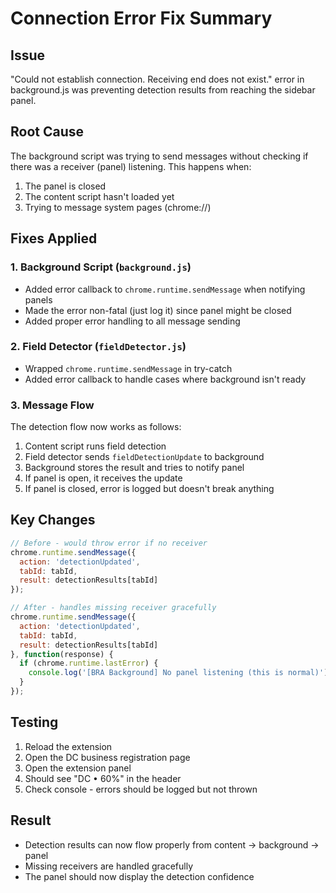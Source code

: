 # Connection Error Fix Summary

## Issue
"Could not establish connection. Receiving end does not exist." error in background.js was preventing detection results from reaching the sidebar panel.

## Root Cause
The background script was trying to send messages without checking if there was a receiver (panel) listening. This happens when:
1. The panel is closed
2. The content script hasn't loaded yet
3. Trying to message system pages (chrome://)

## Fixes Applied

### 1. Background Script (`background.js`)
- Added error callback to `chrome.runtime.sendMessage` when notifying panels
- Made the error non-fatal (just log it) since panel might be closed
- Added proper error handling to all message sending

### 2. Field Detector (`fieldDetector.js`)
- Wrapped `chrome.runtime.sendMessage` in try-catch
- Added error callback to handle cases where background isn't ready

### 3. Message Flow
The detection flow now works as follows:
1. Content script runs field detection
2. Field detector sends `fieldDetectionUpdate` to background
3. Background stores the result and tries to notify panel
4. If panel is open, it receives the update
5. If panel is closed, error is logged but doesn't break anything

## Key Changes

```javascript
// Before - would throw error if no receiver
chrome.runtime.sendMessage({
  action: 'detectionUpdated',
  tabId: tabId,
  result: detectionResults[tabId]
});

// After - handles missing receiver gracefully
chrome.runtime.sendMessage({
  action: 'detectionUpdated',
  tabId: tabId,
  result: detectionResults[tabId]
}, function(response) {
  if (chrome.runtime.lastError) {
    console.log('[BRA Background] No panel listening (this is normal)');
  }
});
```

## Testing
1. Reload the extension
2. Open the DC business registration page
3. Open the extension panel
4. Should see "DC • 60%" in the header
5. Check console - errors should be logged but not thrown

## Result
- Detection results can now flow properly from content → background → panel
- Missing receivers are handled gracefully
- The panel should now display the detection confidence